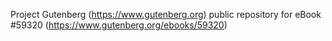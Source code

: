 Project Gutenberg (https://www.gutenberg.org) public repository for
eBook #59320 (https://www.gutenberg.org/ebooks/59320)
